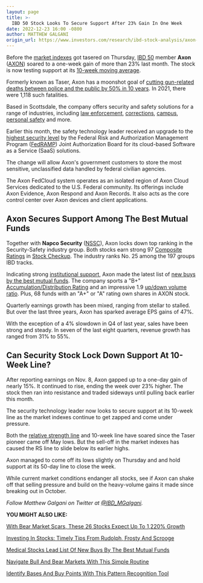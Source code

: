 ```yaml
---
layout: page
title: >-
  IBD 50 Stock Looks To Secure Support After 23% Gain In One Week
date: 2022-12-23 16:00 -0800
author: MATTHEW GALGANI
origin_url: https://www.investors.com/research/ibd-stock-analysis/axon-stock-tests-support-after-stock-market-indexes-gets-tasered/
---
```





Before the [market indexes](https://www.investors.com/news/stock-market-today-market-trends-best-stocks-buy-watch/) got tasered on Thursday, [IBD 50](https://research.investors.com/stock-lists/ibd-50/) member **Axon** ([AXON](https://research.investors.com/quote.aspx?symbol=AXON)) soared to a one-week gain of more than 23% last month. The stock is now testing support at its [10-week moving average](https://www.investors.com/how-to-invest/technical-analysis-3-clues-to-look-for-in-amazon-nvidia-netflix/).




Formerly known as Taser, Axon has a moonshot goal of [cutting gun-related deaths between police and the public by 50% in 10 years](https://www.thisisourmoonshot.com/). In 2021, there were 1,118 such fatalities.


Based in Scottsdale, the company offers security and safety solutions for a range of industries, including [law enforcement](https://www.axon.com/industries/law-enforcement), [corrections](https://www.axon.com/industries/corrections), [campus](https://www.axon.com/campus-safety-solutions), [personal safety](https://taser.com/) and more.


Earlier this month, the safety technology leader received an upgrade to the [highest security level](https://investor.axon.com/2022-12-20-AXON-CLOUD-UPGRADED-TO-HIGHEST-LEVEL-OF-SECURITY-STATUS-BY-US-GENERAL-SERVICES-ADMINISTRATION) by the Federal Risk and Authorization Management Program ([FedRAMP](https://www.axon.com/fedramp)) Joint Authorization Board for its cloud-based Software as a Service (SaaS) solutions.


The change will allow Axon's government customers to store the most sensitive, unclassified data handled by federal civilian agencies.


The Axon FedCloud system operates as an isolated region of Axon Cloud Services dedicated to the U.S. Federal community. Its offerings include Axon Evidence, Axon Respond and Axon Records. It also acts as the core control center over Axon devices and client applications.


Axon Secures Support Among The Best Mutual Funds
------------------------------------------------


Together with **Napco Security** ([NSSC](https://research.investors.com/quote.aspx?symbol=NSSC)), Axon locks down top ranking in the Security-Safety industry group. Both stocks earn strong 97 [Composite Ratings](https://www.investors.com/ibd-data-stories/stocks-to-watch-companies-with-top-stock-ratings/) in [Stock Checkup](https://research.investors.com/stock-checkup/nasdaq-axon-enterprise-axon.aspx). The industry ranks No. 25 among the 197 groups IBD tracks.


Indicating strong [institutional support](https://www.investors.com/how-to-invest/investors-corner/growth-stocks-i-in-can-slim-how-institutional-investors-can-make-or-break-growth-stocks-a-key-to-profitable-investing/), Axon made the latest list of [new buys by the best mutual funds](https://www.investors.com/etfs-and-funds/mutual-funds/best-mutual-funds-bet-on-medical-stocks-lly-mrk-abbv-amgn-add-retailers-to-holiday-shopping-bag/). The company sports a "B+" [Accumulation/Distribution Rating](https://www.investors.com/how-to-invest/investors-corner/how-to-buy-stocks-accumulation-distribution-rating-shows-professionals-moves/) and an impressive 1.9 [up/down volume ratio](https://www.investors.com/how-to-invest/investors-corner/top-stocks-under-accumulation-use-the-up-down-volume-ratio-to-find-the-best-prospects/). Plus, 68 funds with an "A+" or "A" rating own shares in AXON stock.


Quarterly earnings growth has been mixed, ranging from stellar to stalled. But over the last three years, Axon has sparked average EPS gains of 47%.


With the exception of a 4% slowdown in Q4 of last year, sales have been strong and steady. In seven of the last eight quarters, revenue growth has ranged from 31% to 55%.


Can Security Stock Lock Down Support At 10-Week Line?
-----------------------------------------------------


After reporting earnings on Nov. 8, Axon gapped up to a one-day gain of nearly 15%. It continued to rise, ending the week over 23% higher. The stock then ran into resistance and traded sideways until pulling back earlier this month.


The security technology leader now looks to secure support at its 10-week line as the market indexes continue to get zapped and come under pressure.


Both the [relative strength line](https://www.investors.com/how-to-invest/investors-corner/growth-stocks-breakout-specialty-tool-relative-strength-line/) and 10-week line have soared since the Taser pioneer came off May lows. But the sell-off in the market indexes has caused the RS line to slide below its earlier highs.


Axon managed to come off its lows slightly on Thursday and and hold support at its 50-day line to close the week.


While current market conditions endanger all stocks, see if Axon can shake off that selling pressure and build on the heavy-volume gains it made since breaking out in October.



*Follow Matthew Galgani on Twitter at [@IBD\_MGalgani](https://twitter.com/ibd_mgalgani).*


**YOU MIGHT ALSO LIKE:**


[With Bear Market Scars, These 26 Stocks Expect Up To 1,220% Growth](https://www.investors.com/research/growth-stocks-to-buy-and-watch-in-2022/)


[Investing In Stocks: Timely Tips From Rudolph, Frosty And Scrooge](https://www.investors.com/how-to-invest/investing-in-stocks-rudolph-reindeer-frosty-snowman-scrooge/)


[Medical Stocks Lead List Of New Buys By The Best Mutual Funds](https://www.investors.com/etfs-and-funds/mutual-funds/best-mutual-funds-bet-on-medical-stocks-lly-mrk-abbv-amgn-add-retailers-to-holiday-shopping-bag/)


[Navigate Bull And Bear Markets With This Simple Routine](https://www.investors.com/how-to-invest/investors-corner/investing-in-stocks-stock-investing-with-three-step-routine/)


[Identify Bases And Buy Points With This Pattern Recognition Tool](https://marketsmith.investors.com/ms-platform/?src=APA1BQ)




